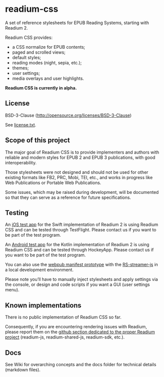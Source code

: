 # readium-css

A set of reference stylesheets for EPUB Reading Systems, starting with Readium 2.

Readium CSS provides: 

- a CSS normalize for EPUB contents;
- paged and scrolled views;
- default styles;
- reading modes (night, sepia, etc.);
- themes;
- user settings;
- media overlays and user highlights.

**Readium CSS is currently in alpha.**

## License

BSD-3-Clause (http://opensource.org/licenses/BSD-3-Clause)

See [license.txt](https://github.com/readium/readium-css/blob/master/LICENSE).

## Scope of this project

The major goal of Readium CSS is to provide implementers and authors with reliable and modern styles for EPUB 2 and EPUB 3 publications, with good interoperability. 

Those stylesheets were not designed and should not be used for other existing formats like FB2, PRC, Mobi, TEI, etc., and works in progress like Web Publications or Portable Web Publications.

Some issues, which may be raised during development, will be documented so that they can serve as a reference for future specifications.

## Testing

An [iOS test app](https://github.com/readium/r2-testapp-swift) for the Swift implementation of Readium 2 is using Readium CSS and can be tested through TestFlight. Please contact us if you want to be part of the test program.

An [Android test app](https://github.com/readium/r2-testapp-kotlin) for the Kotlin implementation of Readium 2 is using Readium CSS and can be tested through HockeyApp. Please contact us if you want to be part of the test program.

You can also use the [webpub manifest prototype](https://github.com/HadrienGardeur/webpub-manifest/tree/gh-pages/examples/paged-viewer) with the [RS-streamer-js](https://github.com/edrlab/r2-streamer-js) in a local development environment.

Please note you’ll have to manually inject stylesheets and apply settings via the console, or design and code scripts if you want a GUI (user settings menu).

## Known implementations

There is no public implementation of Readium CSS so far.

Consequently, if you are encountering rendering issues with Readium, please report them on the [github section dedicated to the proper Readium project](https://github.com/readium) (readium-js, readium-shared-js, readium-sdk, etc.).

## Docs

See Wiki for overarching concepts and the docs folder for technical details (markdown files).